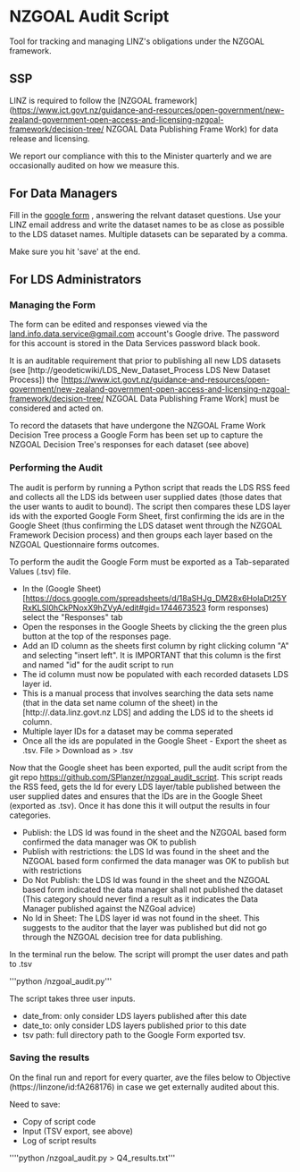 # NZGOAL Audit Script
Tool for tracking and managing LINZ's obligations under the NZGOAL framework.


## SSP 
LINZ is required to follow the [NZGOAL framework](https://www.ict.govt.nz/guidance-and-resources/open-government/new-zealand-government-open-access-and-licensing-nzgoal-framework/decision-tree/ NZGOAL Data Publishing Frame Work)
for data release and licensing. 

 
We report our compliance with this to the Minister quarterly and we are occasionally audited on how we measure this.

 

## For Data Managers

 
Fill in the [google form](https://docs.google.com/forms/d/e/1FAIpQLSeirs2G_vsjmg4hHymGJDI5axUHuDk9b-0l5GMQtDhuihnVCA/viewform)
, answering the relvant dataset questions. Use your LINZ email address and write the dataset names to be as close as possible to the LDS dataset names. Multiple datasets can be separated by a comma.

Make sure you hit 'save' at the end.

## For LDS Administrators

 
### Managing the Form 

The form can be edited and responses viewed via the land.info.data.service@gmail.com account's Google drive. The password for this account is stored in the Data Services password black book.
 
It is an auditable requirement that prior to publishing all new LDS datasets (see [http://geodeticwiki/LDS_New_Dataset_Process LDS New Dataset Process]) the [https://www.ict.govt.nz/guidance-and-resources/open-government/new-zealand-government-open-access-and-licensing-nzgoal-framework/decision-tree/ NZGOAL Data Publishing Frame Work] must be considered and acted on.

To record the datasets that have undergone the NZGOAL Frame Work Decision Tree process a Google Form has been set up to capture the NZGOAL Decision Tree's responses for each dataset (see above)
 

### Performing the Audit

 

The audit is perform by running a Python script that reads the LDS RSS feed and collects all the LDS ids between user supplied dates (those dates that the user wants to audit to bound). The script then compares these LDS layer ids with the exported Google Form Sheet, first confirming the ids are in the Google Sheet (thus confirming the LDS dataset went through the NZGOAL Framework Decision process) and then groups each layer based on the NZGOAL Questionnaire forms outcomes.

 

To perform the audit the Google Form must be exported as a Tab-separated Values (.tsv) file.

* In the (Google Sheet)[https://docs.google.com/spreadsheets/d/18aSHJg_DM28x6HolaDt25YRxKLSl0hCkPNoxX9hZVyA/edit#gid=1744673523 form responses) select the "Responses" tab
* Open the responses in the Google Sheets by clicking the the green plus button at the top of the responses page.
* Add an ID column as the sheets first column by right clicking column "A" and selecting "insert left". It is IMPORTANT that this column is the first and named "id" for the audit script to run
* The id column must now be populated with each recorded datasets LDS layer id.
 * This is a manual process that involves searching the data sets name (that in the data set name column of the sheet) in the [http://.data.linz.govt.nz LDS] and adding the LDS id to the sheets id column.
 * Multiple layer IDs for a dataset may be comma seperated
* Once all the ids are populated in the Google Sheet - Export the sheet as .tsv. File > Download as > .tsv


Now that the Google sheet has been exported, pull the audit script from the git repo https://github.com/SPlanzer/nzgoal_audit_script. This script reads the RSS feed, gets the Id for every LDS layer/table published between the user supplied dates and ensures that the IDs are in the Google Sheet (exported as .tsv). Once it has done this it will output the results in four categories. 

* Publish: the LDS Id was found in the sheet and the NZGOAL based form confirmed the data manager was OK to publish 
* Publish with restrictions: the LDS Id was found in the sheet and the NZGOAL based form confirmed the data manager was OK to publish but with restrictions
* Do Not Publish: the LDS Id was found in the sheet and the NZGOAL based form indicated the data manager shall not published the dataset (This category should never find a result as it indicates the Data Manager published against the NZGoal advice)
* No Id in Sheet: The LDS layer id was not found in the sheet. This suggests to the auditor that the layer was published but did not go through the NZGOAL decision tree for data publishing.   

 
In the terminal run the below. The script will prompt the user dates and path to .tsv

   '''python <path to script>/nzgoal_audit.py''' 

  

The script takes three user inputs. 
* date_from: only consider LDS layers published after this date
* date_to: only consider LDS layers published prior to this date
* tsv path: full directory path to the Google Form exported tsv.

### Saving the results

On the final run and report for every quarter, ave the files below to Objective (https://linzone/id:fA268176) in case we get externally audited about this.

Need to save:

* Copy of script code
* Input (TSV export, see above)
* Log of script results

''''python <path to script>/nzgoal_audit.py > Q4_results.txt'''
